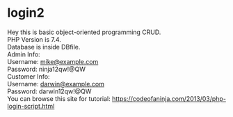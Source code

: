 # login2
Hey this is basic object-oriented programming CRUD.  
PHP Version is 7.4.   
Database is inside DBfile.  
Admin Info:  
Username: mike@example.com  
Password: ninja12qw!@QW  
Customer Info:  
Username: darwin@example.com  
Password: darwin12qw!@QW  
You can browse this site for tutorial: https://codeofaninja.com/2013/03/php-login-script.html
